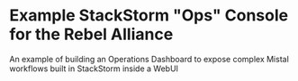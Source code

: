 # Example StackStorm "Ops" Console for the Rebel Alliance

An example of building an Operations Dashboard to expose complex Mistal workflows built in StackStorm inside a WebUI



